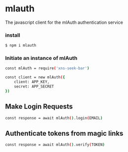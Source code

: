 # mlauth

The javascript client for the mlAuth authentication service

### install

```sh
$ npm i mlauth
```


### Initiate an instance of mlAuth

```sh
const mlAuth = require('xns-seek-bar')

const client = new mlAuth({
	client: APP_KEY,
	secret: APP_SECRET
})
```

## Make Login Requests
```sh
const response = await mlAuth().login(EMAIL)
```


## Authenticate tokens from magic links
```sh
const response = await mlAuth().verify(TOKEN)
```